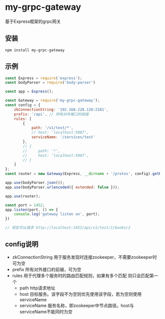 # my-grpc-gateway
基于Express框架的grpc网关

## 安装
```
npm install my-grpc-gateway
```

## 示例

```javascript
const Express = require('express');
const bodyParser = require('body-parser')

const app = Express();

const Gateway = require('my-grpc-gateway');
const config = {
    zkConnectionString: '192.168.228.128:2181',
    prefix: '/api', // 所有对外接口的前缀
    rules: [
        {
            path: '/v1/test/*',
            // host: 'localhost:5007',
            serviceName: '/services/test'
        },
        // {
        //     path: '*',
        //     host: 'localhost:5007',
        // }
    ]
};
const router = new Gateway(Express, __dirname + '/protos', config).getRouter();

app.use(bodyParser.json());
app.use(bodyParser.urlencoded({ extended: false }));

app.use(router);

const port = 1452;
app.listen(port, () => {
    console.log('gateway listen on', port);
})

// 现在可以请求 http://localhost:1452/api/v1/test/1/books/2
```

## config说明
* zkConnectionString 用于服务发现时连接zookeeper，不需要zookeeper时可为空
* prefix 所有对外接口的前缀，可为空
* rules 用于代理多个服务时的路由匹配规则，如果有多个匹配 则只会匹配第一个
    * path http请求地址
    * host 目标服务。该字段不为空则优先使用该字段，若为空则使用serviceName
    * serviceName 服务名称，即zookeeper中节点路径。host与serviceName不能同时为空